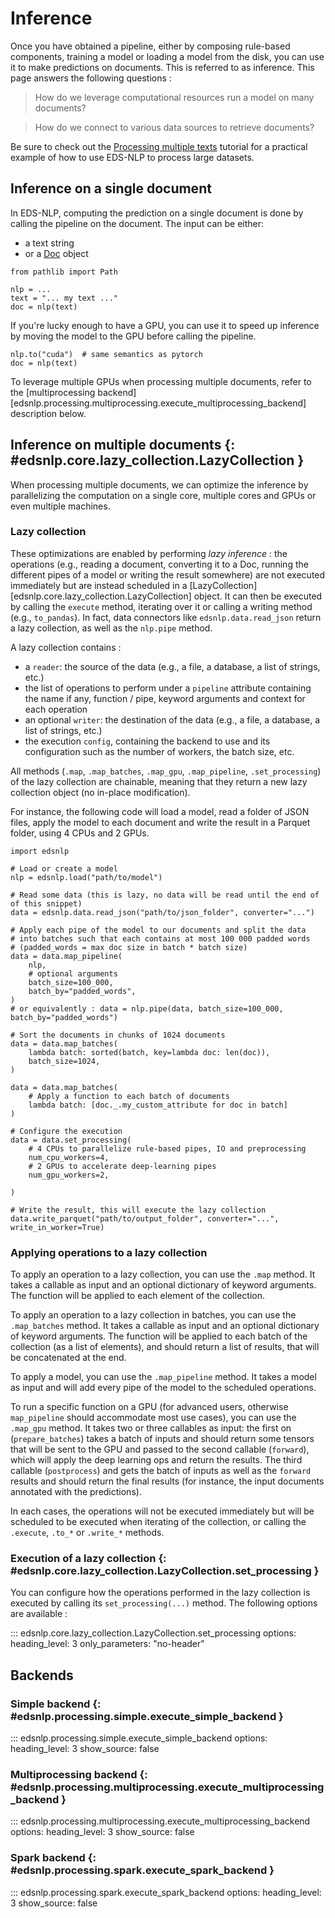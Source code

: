 # Inference

Once you have obtained a pipeline, either by composing rule-based components, training a model or loading a model from the disk, you can use it to make predictions on documents. This is referred to as inference. This page answers the following questions :

> How do we leverage computational resources run a model on many documents?

> How do we connect to various data sources to retrieve documents?

Be sure to check out the [Processing multiple texts](/tutorials/multiple-texts) tutorial for a practical example of how to use EDS-NLP to process large datasets.

## Inference on a single document

In EDS-NLP, computing the prediction on a single document is done by calling the pipeline on the document. The input can be either:

- a text string
- or a [Doc](https://spacy.io/api/doc) object

```{ .python .no-check }
from pathlib import Path

nlp = ...
text = "... my text ..."
doc = nlp(text)
```

If you're lucky enough to have a GPU, you can use it to speed up inference by moving the model to the GPU before calling the pipeline.

```{ .python .no-check }
nlp.to("cuda")  # same semantics as pytorch
doc = nlp(text)
```

To leverage multiple GPUs when processing multiple documents, refer to the [multiprocessing backend][edsnlp.processing.multiprocessing.execute_multiprocessing_backend] description below.

## Inference on multiple documents {: #edsnlp.core.lazy_collection.LazyCollection }

When processing multiple documents, we can optimize the inference by parallelizing the computation on a single core, multiple cores and GPUs or even multiple machines.

### Lazy collection

These optimizations are enabled by performing *lazy inference* : the operations (e.g., reading a document, converting it to a Doc, running the different pipes of a model or writing the result somewhere) are not executed immediately but are instead scheduled in a [LazyCollection][edsnlp.core.lazy_collection.LazyCollection] object. It can then be executed by calling the `execute` method, iterating over it or calling a writing method (e.g., `to_pandas`). In fact, data connectors like `edsnlp.data.read_json` return a lazy collection, as well as the `nlp.pipe` method.

A lazy collection contains :

- a `reader`: the source of the data (e.g., a file, a database, a list of strings, etc.)
- the list of operations to perform under a `pipeline` attribute containing the name if any, function / pipe, keyword arguments and context for each operation
- an optional `writer`: the destination of the data (e.g., a file, a database, a list of strings, etc.)
- the execution `config`, containing the backend to use and its configuration such as the number of workers, the batch size, etc.

All methods (`.map`, `.map_batches`, `.map_gpu`, `.map_pipeline`, `.set_processing`) of the lazy collection are chainable, meaning that they return a new lazy collection object (no in-place modification).

For instance, the following code will load a model, read a folder of JSON files, apply the model to each document and write the result in a Parquet folder, using 4 CPUs and 2 GPUs.

```{ .python .no-check }
import edsnlp

# Load or create a model
nlp = edsnlp.load("path/to/model")

# Read some data (this is lazy, no data will be read until the end of of this snippet)
data = edsnlp.data.read_json("path/to/json_folder", converter="...")

# Apply each pipe of the model to our documents and split the data
# into batches such that each contains at most 100 000 padded words
# (padded_words = max doc size in batch * batch size)
data = data.map_pipeline(
    nlp,
    # optional arguments
    batch_size=100_000,
    batch_by="padded_words",
)
# or equivalently : data = nlp.pipe(data, batch_size=100_000, batch_by="padded_words")

# Sort the documents in chunks of 1024 documents
data = data.map_batches(
    lambda batch: sorted(batch, key=lambda doc: len(doc)),
    batch_size=1024,
)

data = data.map_batches(
    # Apply a function to each batch of documents
    lambda batch: [doc._.my_custom_attribute for doc in batch]
)

# Configure the execution
data = data.set_processing(
    # 4 CPUs to parallelize rule-based pipes, IO and preprocessing
    num_cpu_workers=4,
    # 2 GPUs to accelerate deep-learning pipes
    num_gpu_workers=2,

)

# Write the result, this will execute the lazy collection
data.write_parquet("path/to/output_folder", converter="...", write_in_worker=True)
```

### Applying operations to a lazy collection

To apply an operation to a lazy collection, you can use the `.map` method. It takes a callable as input and an optional dictionary of keyword arguments. The function will be applied to each element of the collection.

To apply an operation to a lazy collection in batches, you can use the `.map_batches` method. It takes a callable as input and an optional dictionary of keyword arguments. The function will be applied to each batch of the collection (as a list of elements), and should return a list of results, that will be concatenated at the end.

To apply a model, you can use the `.map_pipeline` method. It takes a model as input and will add every pipe of the model to the scheduled operations.

To run a specific function on a GPU (for advanced users, otherwise `map_pipeline` should accommodate most use cases), you can use the `.map_gpu` method. It takes two or three callables as input: the first on (`prepare_batches`) takes a batch of inputs and should return some tensors that will be sent to the GPU and passed to the second callable (`forward`), which will apply the deep learning ops and return the results. The third callable (`postprocess`) and gets the batch of inputs as well as the `forward` results and should return the final results (for instance, the input documents annotated with the predictions).

In each cases, the operations will not be executed immediately but will be scheduled to be executed when iterating of the collection, or calling the `.execute`, `.to_*` or `.write_*` methods.

### Execution of a lazy collection {: #edsnlp.core.lazy_collection.LazyCollection.set_processing }

You can configure how the operations performed in the lazy collection is executed by calling its `set_processing(...)` method. The following options are available :

::: edsnlp.core.lazy_collection.LazyCollection.set_processing
    options:
        heading_level: 3
        only_parameters: "no-header"

## Backends

### Simple backend {: #edsnlp.processing.simple.execute_simple_backend }

::: edsnlp.processing.simple.execute_simple_backend
    options:
        heading_level: 3
        show_source: false

### Multiprocessing backend {: #edsnlp.processing.multiprocessing.execute_multiprocessing_backend }

::: edsnlp.processing.multiprocessing.execute_multiprocessing_backend
    options:
        heading_level: 3
        show_source: false

### Spark backend {: #edsnlp.processing.spark.execute_spark_backend }

::: edsnlp.processing.spark.execute_spark_backend
    options:
        heading_level: 3
        show_source: false
